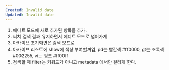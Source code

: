 ```yaml
---
Created: Invalid date
Updated: Invalid date
---
```

1. 에디트 모드에 새로 추가된 항목들 추가.
2. 써치 검색 결과 유지하면서 에디트 모드로 넘어가게
3. 아카이브 초기화면은 검색 모드로
4. 아카이브 리스트에 show에 색상 부여할꺼임, pd는 빨간색 \#ff0000, gt는 초록색 #002255, vi는 핑크 #ff00ff
5. 검색할 때 filter는 키워드가 아니고 metadata 에서만 걸리게 한다.
